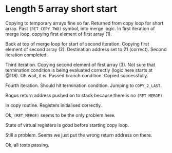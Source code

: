 # Length 5 array short start

Copying to temporary arrays fine so far. Returned from copy loop for short array. Past `(RET_COPY_TWO)` symbol, into merge logic. In first iteration of merge loop, copying first element of first array (1).

Back at top of merge loop for start of second iteration. Copying first element of second array (2). Destination address set to 21 (correct). Second iteration completed.

Third iteration. Copying second element of first array (3). Not sure that termination condition is being evaluated correctly (logic here starts at @118). Oh wait, it is. Passed branch condition. Copied successfully.

Fourth iteration. Should hit termination condition. Jumping to `COPY_2_LAST`.

Bogus return address pushed on to stack because there is no `(RET_MERGE)`.

In copy routine. Registers initialised correctly.

Ok, `(RET_MERGE)` seems to be the only problem here. 

State of virtual registers is good before starting copy loop.

Still a problem. Seems we just put the wrong return address on there.

Ok, all tests passing.
